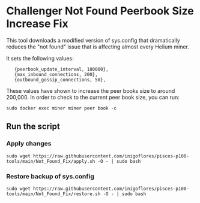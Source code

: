 # Challenger Not Found Peerbook Size Increase Fix 

This tool downloads a modified version of sys.config that dramatically reduces the "not found" issue that is affecting almost every Helium miner.

It sets the following values:

```
   {peerbook_update_interval, 180000},
   {max_inbound_connections, 200},
   {outbound_gossip_connections, 50},
```

These values have shown to increase the peer books size to around 200,000. In order to check to the current peer book size, you can run:

    sudo docker exec miner miner peer book -c



## Run the script

### Apply changes 

    sudo wget https://raw.githubusercontent.com/inigoflores/pisces-p100-tools/main/Not_Found_Fix/apply.sh -O - | sudo bash

### Restore backup of sys.config 

    sudo wget https://raw.githubusercontent.com/inigoflores/pisces-p100-tools/main/Not_Found_Fix/restore.sh -O - | sudo bash